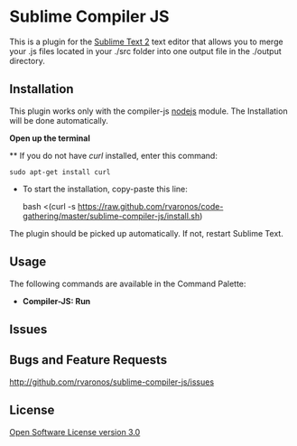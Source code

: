 # Sublime Compiler JS
This is a plugin for the [Sublime Text 2](http://www.sublimetext.com/) text
editor that allows you to merge your .js files located in your ./src folder
into one output file in the ./output directory. 

## Installation

This plugin works only with the compiler-js [nodejs](http://nodejs.org/) module. The Installation will be done automatically.

**Open up the terminal**

** If you do not have *curl* installed, enter this command: 
	
	sudo apt-get install curl

* To start the installation, copy-paste this line:

	bash <(curl -s https://raw.github.com/rvaronos/code-gathering/master/sublime-compiler-js/install.sh)


The plugin should be picked up automatically. If not, restart Sublime Text.

## Usage

The following commands are available in the Command Palette:

* **Compiler-JS: Run**

## Issues

## Bugs and Feature Requests

<http://github.com/rvaronos/sublime-compiler-js/issues>

## License

[Open Software License version 3.0](http://www.opensource.org/licenses/osl-3.0.php)
